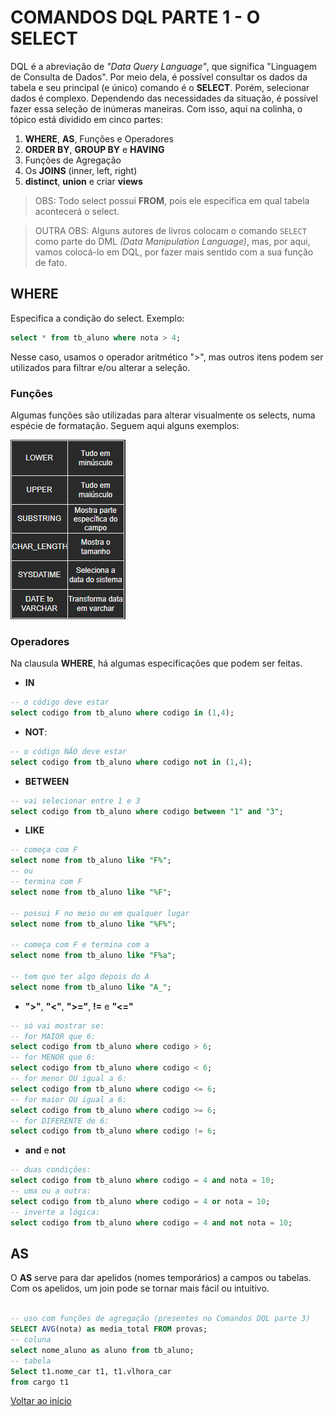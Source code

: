 # COMANDOS DQL PARTE 1 - O SELECT
DQL é a abreviação de *"Data Query Language"*, que significa "Linguagem de Consulta de Dados". Por meio dela, é possível consultar os dados da tabela e seu principal (e único) comando é o **SELECT**. Porém, selecionar dados é complexo. Dependendo das necessidades da situação, é possível fazer essa seleção de inúmeras maneiras. Com isso, aqui na colinha, o tópico está dividido em cinco partes:

1. **WHERE**, **AS**, Funções e Operadores
2. **ORDER BY**, **GROUP BY** e **HAVING**
3. Funções de Agregação
4. Os **JOINS** (inner, left, right)
5. **distinct**, **union** e criar **views**

> OBS: Todo select possui **FROM**, pois ele especifica em qual tabela acontecerá o select. 



> OUTRA OBS: Alguns autores de livros colocam o comando `SELECT` como parte do DML *(Data Manipulation Language)*, mas, por aqui, vamos colocá-lo em DQL, por fazer mais sentido com a sua função de fato.


## WHERE
Especifica a condição do select. 
Exemplo:
```sql
select * from tb_aluno where nota > 4;
```
Nesse caso, usamos o operador aritmético ">", mas outros itens podem ser utilizados para filtrar e/ou alterar a seleção.

### Funções
Algumas funções são utilizadas para alterar visualmente os selects, numa espécie de formatação. Seguem aqui alguns exemplos:

<img src="./../img/funcoes.png">

### Operadores
Na clausula **WHERE**, há algumas especificações que podem ser feitas.
- **IN**
```sql
-- o código deve estar
select codigo from tb_aluno where codigo in (1,4);
```
- **NOT**:
```sql
-- o código NÃO deve estar
select codigo from tb_aluno where codigo not in (1,4);
```
- **BETWEEN**
```sql
-- vai selecionar entre 1 e 3
select codigo from tb_aluno where codigo between "1" and "3";
```
- **LIKE**

```sql
-- começa com F
select nome from tb_aluno like "F%"; 
-- ou
-- termina com F
select nome from tb_aluno like "%F"; 

-- possui F no meio ou em qualquer lugar
select nome from tb_aluno like "%F%";

-- começa com F e termina com a
select nome from tb_aluno like "F%a";

-- tem que ter algo depois do A
select nome from tb_aluno like "A_";
```

- **">"**, **"<"**, **">="**, **!=**  e **"<="**
```sql
-- só vai mostrar se:
-- for MAIOR que 6:
select codigo from tb_aluno where codigo > 6; 
-- for MENOR que 6:
select codigo from tb_aluno where codigo < 6; 
-- for menor OU igual a 6:
select codigo from tb_aluno where codigo <= 6; 
-- for maior OU igual a 6:
select codigo from tb_aluno where codigo >= 6; 
-- for DIFERENTE de 6:
select codigo from tb_aluno where codigo != 6;
```
- **and** e **not** 

```sql
-- duas condições:
select codigo from tb_aluno where codigo = 4 and nota = 10; 
-- uma ou a outra:
select codigo from tb_aluno where codigo = 4 or nota = 10; 
-- inverte a lógica:
select codigo from tb_aluno where codigo = 4 and not nota = 10; 

```
## AS
O **AS** serve para dar apelidos (nomes temporários) a campos ou tabelas. Com os apelidos, um join pode se tornar mais fácil ou intuitivo. 


```sql

-- uso com funções de agregação (presentes no Comandos DQL parte 3)
SELECT AVG(nota) as media_total FROM provas;
-- coluna
select nome_aluno as aluno from tb_aluno; 
-- tabela
Select t1.nome_car t1, t1.vlhora_car
from cargo t1

```
[Voltar ao início](../README.md)
